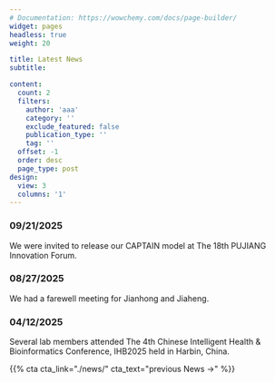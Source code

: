 ```yaml
---
# Documentation: https://wowchemy.com/docs/page-builder/
widget: pages
headless: true
weight: 20

title: Latest News
subtitle: 

content:
  count: 2
  filters:
    author: 'aaa'
    category: ''
    exclude_featured: false
    publication_type: ''
    tag: ''
  offset: -1
  order: desc
  page_type: post
design:
  view: 3
  columns: '1'
---
```

### 09/21/2025 
We were invited to release our CAPTAIN model at The 18th PUJIANG Innovation Forum. 

### 08/27/2025 
We had a farewell meeting for Jianhong and Jiaheng. 

### 04/12/2025 
Several lab members attended The 4th Chinese Intelligent Health & Bioinformatics Conference, IHB2025 held in Harbin, China. 


<!-- ### 08/15/2024 
Our lab got funded from the General Fund of the National Natural Science Foundation of China (NSFC) 2025!
-->
{{% cta cta_link="./news/" cta_text="previous News →" %}}
<!-- 
### 12/09/2022 
We are excited that the Yu lab will be open in April 2023.
### 12/09/2022 
We are excited that the Yu lab will be open in April 2023.
### 12/09/2022 
We are excited that the Yu lab will be open in April 2023.
### 12/09/2022 
We are excited that the Yu lab will be open in April 2023.
[previous News]()

-->
